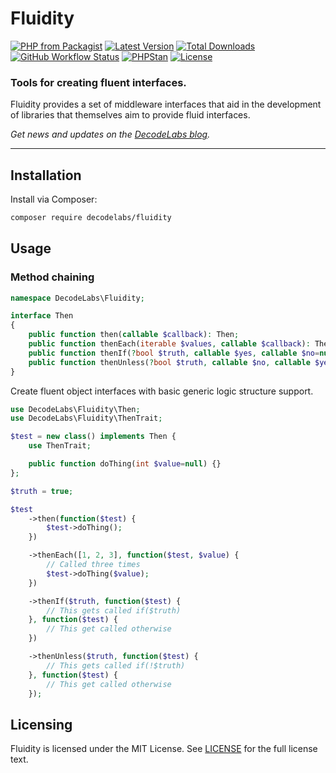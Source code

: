 # Fluidity

[![PHP from Packagist](https://img.shields.io/packagist/php-v/decodelabs/fluidity?style=flat)](https://packagist.org/packages/decodelabs/fluidity)
[![Latest Version](https://img.shields.io/packagist/v/decodelabs/fluidity.svg?style=flat)](https://packagist.org/packages/decodelabs/fluidity)
[![Total Downloads](https://img.shields.io/packagist/dt/decodelabs/fluidity.svg?style=flat)](https://packagist.org/packages/decodelabs/fluidity)
[![GitHub Workflow Status](https://img.shields.io/github/actions/workflow/status/decodelabs/fluidity/integrate.yml?branch=develop)](https://github.com/decodelabs/fluidity/actions/workflows/integrate.yml)
[![PHPStan](https://img.shields.io/badge/PHPStan-enabled-44CC11.svg?longCache=true&style=flat)](https://github.com/phpstan/phpstan)
[![License](https://img.shields.io/packagist/l/decodelabs/fluidity?style=flat)](https://packagist.org/packages/decodelabs/fluidity)

### Tools for creating fluent interfaces.

Fluidity provides a set of middleware interfaces that aid in the development of libraries that themselves aim to provide fluid interfaces.

_Get news and updates on the [DecodeLabs blog](https://blog.decodelabs.com)._

---

## Installation

Install via Composer:

```bash
composer require decodelabs/fluidity
```

## Usage

### Method chaining

```php
namespace DecodeLabs\Fluidity;

interface Then
{
    public function then(callable $callback): Then;
    public function thenEach(iterable $values, callable $callback): Then;
    public function thenIf(?bool $truth, callable $yes, callable $no=null): Then;
    public function thenUnless(?bool $truth, callable $no, callable $yes=null): Then;
}
```

Create fluent object interfaces with basic generic logic structure support.

```php
use DecodeLabs\Fluidity\Then;
use DecodeLabs\Fluidity\ThenTrait;

$test = new class() implements Then {
    use ThenTrait;

    public function doThing(int $value=null) {}
};

$truth = true;

$test
    ->then(function($test) {
        $test->doThing();
    })

    ->thenEach([1, 2, 3], function($test, $value) {
        // Called three times
        $test->doThing($value);
    })

    ->thenIf($truth, function($test) {
        // This gets called if($truth)
    }, function($test) {
        // This get called otherwise
    })

    ->thenUnless($truth, function($test) {
        // This gets called if(!$truth)
    }, function($test) {
        // This get called otherwise
    });
```


## Licensing

Fluidity is licensed under the MIT License. See [LICENSE](./LICENSE) for the full license text.
